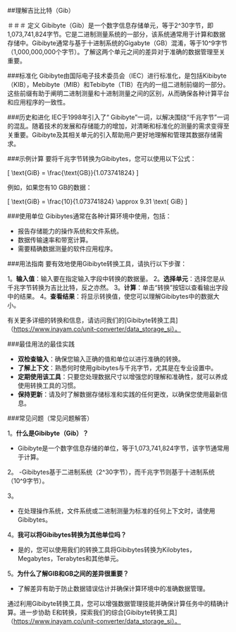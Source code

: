 ##理解吉比比特（Gib）

＃＃＃ 定义
Gibibyte（Gib）是一个数字信息存储单元，等于2^30字节，即1,073,741,824字节。它是二进制测量系统的一部分，该系统通常用于计算和数据存储中。Gibibyte通常与基于十进制系统的Gigabyte（GB）混淆，等于10^9字节（1,000,000,000个字节）。了解这两个单元之间的差异对于准确的数据管理至关重要。

###标准化
Gibibyte由国际电子技术委员会（IEC）进行标准化，是包括Kibibyte（KIB），Mebibyte（MIB）和Tebibyte（TIB）在内的一组二进制前缀的一部分。这些前缀有助于阐明二进制测量和十进制测量之间的区别，从而确保各种计算平台和应用程序的一致性。

###历史和进化
IEC于1998年引入了“ Gibibyte”一词，以解决围绕“千兆字节”一词的混乱。随着技术的发展和存储能力的增加，对清晰和标准化的测量的需求变得至关重要。Gibibyte及其相关单元的引入帮助用户更好地理解和管理其数据存储需求。

###示例计算
要将千兆字节转换为Gibibytes，您可以使用以下公式：

\[ \text{GiB} = \frac{\text{GB}}{1.073741824} \]

例如，如果您有10 GB的数据：

\[ \text{GiB} = \frac{10}{1.073741824} \approx 9.31 \text{ GiB} \]

###使用单位
Gibibytes通常在各种计算环境中使用，包括：

- 报告存储能力的操作系统和文件系统。
- 数据传输速率和带宽计算。
- 需要精确数据测量的软件应用程序。

###用法指南
要有效地使用Gibibyte转换工具，请执行以下步骤：

1。**输入值**：输入要在指定输入字段中转换的数据量。
2。**选择单元**：选择您是从千兆字节转换为吉比比特，反之亦然。
3。**计算**：单击“转换”按钮以查看输出字段中的结果。
4。**查看结果**：将显示转换值，使您可以理解Gibibytes中的数据大小。

有关更多详细的转换和信息，请访问我们的[Gibibyte转换工具]（https://www.inayam.co/unit-converter/data_storage_si）。

###最佳用法的最佳实践
-  **双检查输入**：确保您输入正确的值和单位以进行准确的转换。
-  **了解上下文**：熟悉何时使用gibibytes与千兆字节，尤其是在专业设置中。
-  **定期使用该工具**：只要您处理数据尺寸以增强您的理解和准确性，就可以养成使用转换工具的习惯。
-  **保持更新**：请及时了解数据存储标准和实践的任何更改，以确保您使用最新信息。

###常见问题（常见问题解答）

1。**什么是Gibibyte（Gib）？**
-  Gibibyte是一个数字信息存储的单位，等于1,073,741,824字节，该字节通常用于计算。

2。
-Gibibytes基于二进制系统（2^30字节），而千兆字节则基于十进制系统（10^9字节）。

3。
- 在处理操作系统，文件系统或二进制测量为标准的任何上下文时，请使用Gibibytes。

4。**我可以将Gibibytes转换为其他单位吗？**
- 是的，您可以使用我们的转换工具将Gibibytes转换为Kilobytes，Megabytes，Terabytes和其他单元。

5。**为什么了解GIB和GB之间的差异很重要？**
- 了解差异有助于防止数据错误估计并确保计算环境中的准确数据管理。

通过利用Gibibyte转换工具，您可以增强数据管理技能并确保计算任务中的精确计算。进一步协助 E和转换，探索我们的综合[Gibibyte转换工具]（https://www.inayam.co/unit-converter/data_storage_si）。